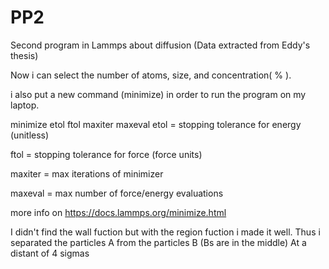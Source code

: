 # PP2
Second program in Lammps about diffusion (Data extracted from Eddy's thesis) 

Now i can select the number of atoms, size, and concentration( % ).

i also put a new command (minimize) in order to run the program on my laptop.

minimize etol ftol maxiter maxeval
etol = stopping tolerance for energy (unitless)

ftol = stopping tolerance for force (force units)

maxiter = max iterations of minimizer

maxeval = max number of force/energy evaluations

more info on https://docs.lammps.org/minimize.html

I didn't find the wall fuction but with the region fuction i made it well.
Thus i separated the particles A from the particles B (Bs are in the middle)
At a distant of 4 sigmas
